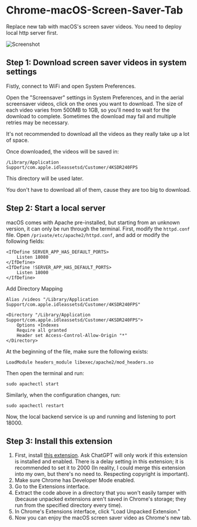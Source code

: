 # Chrome-macOS-Screen-Saver-Tab

Replace new tab with macOS's screen saver videos. You need to deploy local http server first.

![Screenshot](screenshot.png)

## Step 1: Download screen saver videos in system settings

Fistly, connect to WiFi and open System Preferences.

Open the "Screensaver" settings in System Preferences, and in the aerial screensaver videos, click on the ones you want to download. The size of each video varies from 500MB to 1GB, so you'll need to wait for the download to complete. Sometimes the download may fail and multiple retries may be necessary.

It's not recommended to download all the videos as they really take up a lot of space.

Once downloaded, the videos will be saved in:

```
/Library/Application Support/com.apple.idleassetsd/Customer/4KSDR240FPS
```

This directory will be used later.

You don't have to download all of them, cause they are too big to download.

## Step 2: Start a local server

macOS comes with Apache pre-installed, but starting from an unknown version, it can only be run through the terminal. First, modify the `httpd.conf` file. Open `/private/etc/apache2/httpd.conf`, and add or modify the following fields:

```
<IfDefine SERVER_APP_HAS_DEFAULT_PORTS>
    Listen 18080
</IfDefine>
<IfDefine !SERVER_APP_HAS_DEFAULT_PORTS>
    Listen 18000
</IfDefine>
```
Add Directory Mapping

```
Alias /videos "/Library/Application Support/com.apple.idleassetsd/Customer/4KSDR240FPS"

<Directory "/Library/Application Support/com.apple.idleassetsd/Customer/4KSDR240FPS">
    Options +Indexes
    Require all granted
    Header set Access-Control-Allow-Origin "*"
</Directory>
```


At the beginning of the file, make sure the following exists:

```shell
LoadModule headers_module libexec/apache2/mod_headers.so
```


Then open the terminal and run:

```
sudo apachectl start
```

Similarly, when the configuration changes, run:

```
sudo apachectl restart
```

Now, the local backend service is up and running and listening to port 18000.

## Step 3: Install this extension

1. First, install [this extension](https://chrome.google.com/webstore/detail/chatgpt-deeplink/bmkbpmkcppdmkdbpihmijgeilchgeapo?snuoi). Ask ChatGPT will only work if this extension is installed and enabled. There is a delay setting in this extension; it is recommended to set it to 2000 (In reality, I could merge this extension into my own, but there's no need to. Respecting copyright is important).
2. Make sure Chrome has Developer Mode enabled.
3. Go to the Extensions interface.
4. Extract the code above in a directory that you won't easily tamper with (because unpacked extensions aren't saved in Chrome's storage; they run from the specified directory every time).
5. In Chrome's Extensions interface, click "Load Unpacked Extension."
6. Now you can enjoy the macOS screen saver video as Chrome's new tab.
